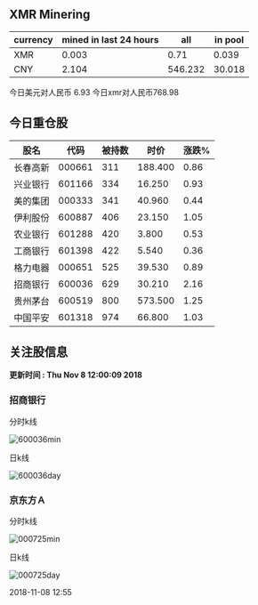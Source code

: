 ## XMR Minering

|currency|mined in last 24 hours|all|in pool|
|---|---|---|---|
|XMR|0.003|0.71|0.039|
|CNY|2.104|546.232|30.018|

今日美元对人民币 6.93	今日xmr对人民币768.98


## 今日重仓股 

|股名|代码|被持数|时价|涨跌%|
|---|---|---|---|---|
|长春高新|000661|311|188.400|0.86|
|兴业银行|601166|334|16.250|0.93|
|美的集团|000333|341|40.960|0.44|
|伊利股份|600887|406|23.150|1.05|
|农业银行|601288|420|3.800|0.53|
|工商银行|601398|422|5.540|0.36|
|格力电器|000651|525|39.530|0.89|
|招商银行|600036|629|30.210|2.16|
|贵州茅台|600519|800|573.500|1.25|
|中国平安|601318|974|66.800|1.03|

## 关注股信息
**更新时间 : Thu Nov  8 12:00:09 2018**
### 招商银行 
分时k线

![600036min](http://image.sinajs.cn/newchart/min/n/sh600036.gif)

日k线

![600036day](http://image.sinajs.cn/newchart/daily/n/sh600036.gif)

### 京东方Ａ 
分时k线

![000725min](http://image.sinajs.cn/newchart/min/n/sz000725.gif)

日k线

![000725day](http://image.sinajs.cn/newchart/daily/n/sz000725.gif)

2018-11-08 12:55